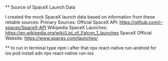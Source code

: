 
** Source of SpaceX Launch Data

I created the mock SpaceX launch data based on information from these reliable sources:
   Primary Sources:
      Official SpaceX API: https://github.com/r-spacex/SpaceX-API
      Wikipedia SpaceX Launches: https://en.wikipedia.org/wiki/List_of_Falcon_1_launches
      SpaceX Official Website: https://www.spacex.com/launches/


** to run
in terminal type npm i
after that npx react-native run-android
for ios pod install 
adn npx react-native run-ios

